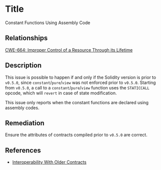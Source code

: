# Title 
Constant Functions Using Assembly Code

## Relationships 
[CWE-664: Improper Control of a Resource Through its Lifetime](https://cwe.mitre.org/data/definitions/664.html)

## Description 
This issue is possible to happen if and only if the Solidity version is prior to `v0.5.0`, since `constant`/`pure`/`view` was not enforced prior to `v0.5.0`. Starting from `v0.5.0`, a call to a `constant`/`pure`/`view` function uses the `STATICCALL` opcode, which will `revert` in case of state modification.

This issue only reports when the constant functions are declared using assembly codes.

## Remediation
Ensure the attributes of contracts compiled prior to `v0.5.0` are correct.

## References 
* [Interoperability With Older Contracts](https://docs.soliditylang.org/en/develop/050-breaking-changes.html#interoperability-with-older-contracts)
